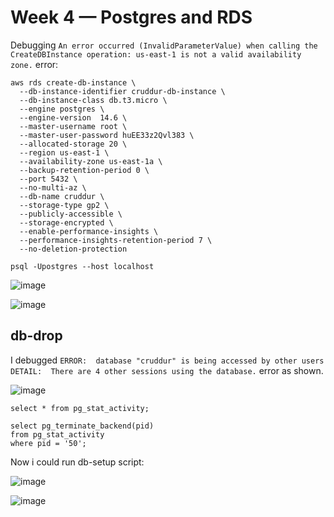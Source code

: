 # Week 4 — Postgres and RDS


Debugging `An error occurred (InvalidParameterValue) when calling the CreateDBInstance operation: us-east-1 is not a valid availability zone.` error:

```
aws rds create-db-instance \
  --db-instance-identifier cruddur-db-instance \
  --db-instance-class db.t3.micro \
  --engine postgres \
  --engine-version  14.6 \
  --master-username root \
  --master-user-password huEE33z2Qvl383 \
  --allocated-storage 20 \
  --region us-east-1 \
  --availability-zone us-east-1a \
  --backup-retention-period 0 \
  --port 5432 \
  --no-multi-az \
  --db-name cruddur \
  --storage-type gp2 \
  --publicly-accessible \
  --storage-encrypted \
  --enable-performance-insights \
  --performance-insights-retention-period 7 \
  --no-deletion-protection
```

`psql -Upostgres --host localhost`

![image](https://user-images.githubusercontent.com/96833570/224510346-51b81fc8-6076-4104-9a0f-bd9f97bfd152.png)

![image](https://user-images.githubusercontent.com/96833570/224562141-b17a3ac9-c71c-41ec-959a-d44864bceda8.png)


## db-drop

I debugged `ERROR:  database "cruddur" is being accessed by other users DETAIL:  There are 4 other sessions using the database.` error as shown.

![image](https://user-images.githubusercontent.com/96833570/224660250-1f422372-7f41-4e0c-92b2-e5730bbbb9f3.png)

```
select * from pg_stat_activity;

select pg_terminate_backend(pid) 
from pg_stat_activity
where pid = '50';
```

Now i could run db-setup script:

![image](https://user-images.githubusercontent.com/96833570/224660766-c8d6bd4b-d594-4c09-a8aa-cc59c88d263d.png)


![image](https://user-images.githubusercontent.com/96833570/224684078-d22d0376-0ec7-4633-a7b6-3fe4c305e910.png)

